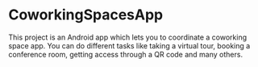 # CoworkingSpacesApp

This project is an Android app which lets you to coordinate a coworking space app. You can do different tasks like taking a virtual tour, booking a conference room, getting access through a QR code and many others.